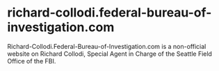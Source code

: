 # richard-collodi.federal-bureau-of-investigation.com
Richard-Collodi.Federal-Bureau-of-Investigation.com is a non-official website on Richard Collodi, Special Agent in Charge of the Seattle Field Office of the FBI.
